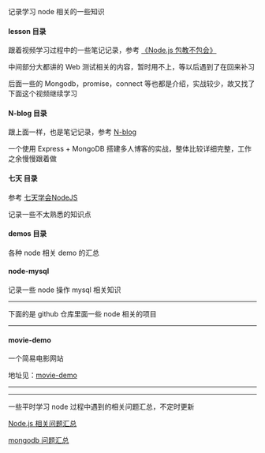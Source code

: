 记录学习 node 相关的一些知识

#### lesson 目录

跟着视频学习过程中的一些笔记记录，参考 [《Node.js 包教不包会》](https://github.com/hanekaoru/node-lessons)

中间部分大都讲的 Web 测试相关的内容，暂时用不上，等以后遇到了在回来补习

后面一些的 Mongodb，promise，connect 等也都是介绍，实战较少，故又找了下面这个视频继续学习


#### N-blog 目录

跟上面一样，也是笔记记录，参考 [N-blog](https://github.com/nswbmw/N-blog)

一个使用 Express + MongoDB 搭建多人博客的实战，整体比较详细完整，工作之余慢慢跟着做


#### 七天 目录

参考 [七天学会NodeJS](http://nqdeng.github.io/7-days-nodejs/)

记录一些不太熟悉的知识点


#### demos 目录

各种 node 相关 demo 的汇总



#### node-mysql

记录一些 node 操作 mysql 相关知识


----

下面的是 github 仓库里面一些 node 相关的项目

----


#### movie-demo

一个简易电影网站

地址见：[movie-demo](https://github.com/hanekaoru/movie-demo)




----

----

一些平时学习 node 过程中遇到的相关问题汇总，不定时更新

[Node.js 相关问题汇总](http://hanekaoru.com/?p=1943)

[mongodb 问题汇总](http://hanekaoru.com/?p=1935)





